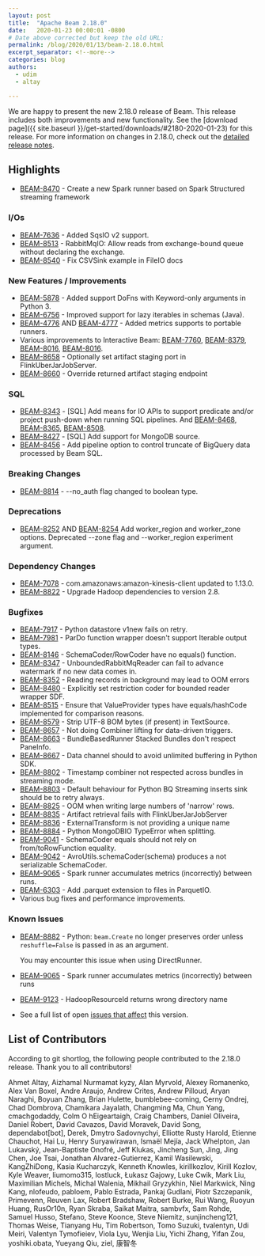```yaml
---
layout: post
title:  "Apache Beam 2.18.0"
date:   2020-01-23 00:00:01 -0800
# Date above corrected but keep the old URL:
permalink: /blog/2020/01/13/beam-2.18.0.html
excerpt_separator: <!--more-->
categories: blog
authors:
  - udim
  - altay

---
```

<!--
Licensed under the Apache License, Version 2.0 (the "License");
you may not use this file except in compliance with the License.
You may obtain a copy of the License at

http://www.apache.org/licenses/LICENSE-2.0

Unless required by applicable law or agreed to in writing, software
distributed under the License is distributed on an "AS IS" BASIS,
WITHOUT WARRANTIES OR CONDITIONS OF ANY KIND, either express or implied.
See the License for the specific language governing permissions and
limitations under the License.
-->

We are happy to present the new 2.18.0 release of Beam. This release includes both improvements and new functionality.
See the [download page]({{ site.baseurl }}/get-started/downloads/#2180-2020-01-23) for this release.<!--more-->
For more information on changes in 2.18.0, check out the
[detailed release notes](https://issues.apache.org/jira/secure/ReleaseNote.jspa?version=12346383&projectId=12319527).

## Highlights

 * [BEAM-8470](https://issues.apache.org/jira/browse/BEAM-8470) - Create a new Spark runner based on Spark Structured streaming framework

### I/Os
* [BEAM-7636](https://issues.apache.org/jira/browse/BEAM-7636) - Added SqsIO v2 support.
* [BEAM-8513](https://issues.apache.org/jira/browse/BEAM-8513) - RabbitMqIO: Allow reads from exchange-bound queue without declaring the exchange.
* [BEAM-8540](https://issues.apache.org/jira/browse/BEAM-8540) - Fix CSVSink example in FileIO docs

### New Features / Improvements

* [BEAM-5878](https://issues.apache.org/jira/browse/BEAM-5878) - Added support DoFns with Keyword-only arguments in Python 3.
* [BEAM-6756](https://issues.apache.org/jira/browse/BEAM-6756) - Improved support for lazy iterables in schemas (Java).
* [BEAM-4776](https://issues.apache.org/jira/browse/BEAM-4776) AND [BEAM-4777](https://issues.apache.org/jira/browse/BEAM-4777) - Added metrics supports to portable runners.
* Various improvements to Interactive Beam: [BEAM-7760](https://issues.apache.org/jira/browse/BEAM-7760), [BEAM-8379](https://issues.apache.org/jira/browse/BEAM-8379), [BEAM-8016](https://issues.apache.org/jira/browse/BEAM-8016), [BEAM-8016](https://issues.apache.org/jira/browse/BEAM-8016).
* [BEAM-8658](https://issues.apache.org/jira/browse/BEAM-8658) - Optionally set artifact staging port in FlinkUberJarJobServer.
* [BEAM-8660](https://issues.apache.org/jira/browse/BEAM-8660) - Override returned artifact staging endpoint

### SQL
* [BEAM-8343](https://issues.apache.org/jira/browse/BEAM-8343) - [SQL] Add means for IO APIs to support predicate and/or project push-down when running SQL pipelines. And [BEAM-8468](https://issues.apache.org/jira/browse/BEAM-8468), [BEAM-8365](https://issues.apache.org/jira/browse/BEAM-8365), [BEAM-8508](https://issues.apache.org/jira/browse/BEAM-8508).    
* [BEAM-8427](https://issues.apache.org/jira/browse/BEAM-8427) - [SQL] Add support for MongoDB source.
* [BEAM-8456](https://issues.apache.org/jira/browse/BEAM-8456) - Add pipeline option to control truncate of BigQuery data processed by Beam SQL.

### Breaking Changes

* [BEAM-8814](https://issues.apache.org/jira/browse/BEAM-8814) - --no_auth flag changed to boolean type.


### Deprecations

* [BEAM-8252](https://issues.apache.org/jira/browse/BEAM-8252) AND [BEAM-8254](https://issues.apache.org/jira/browse/BEAM-8254) Add worker_region and worker_zone options. Deprecated --zone flag and --worker_region experiment argument.

### Dependency Changes
* [BEAM-7078](https://issues.apache.org/jira/browse/BEAM-7078) - com.amazonaws:amazon-kinesis-client updated to 1.13.0.
* [BEAM-8822](https://issues.apache.org/jira/browse/BEAM-8822) - Upgrade Hadoop dependencies to version 2.8.

### Bugfixes

* [BEAM-7917](https://issues.apache.org/jira/browse/BEAM-7917) - Python datastore v1new fails on retry.
* [BEAM-7981](https://issues.apache.org/jira/browse/BEAM-7981) - ParDo function wrapper doesn't support Iterable output types.
* [BEAM-8146](https://issues.apache.org/jira/browse/BEAM-8146) - SchemaCoder/RowCoder have no equals() function.
* [BEAM-8347](https://issues.apache.org/jira/browse/BEAM-8347) - UnboundedRabbitMqReader can fail to advance watermark if no new data comes in.
* [BEAM-8352](https://issues.apache.org/jira/browse/BEAM-8352) - Reading records in background may lead to OOM errors
* [BEAM-8480](https://issues.apache.org/jira/browse/BEAM-8480) - Explicitly set restriction coder for bounded reader wrapper SDF.
* [BEAM-8515](https://issues.apache.org/jira/browse/BEAM-8515) - Ensure that ValueProvider types have equals/hashCode implemented for comparison reasons.
* [BEAM-8579](https://issues.apache.org/jira/browse/BEAM-8579) - Strip UTF-8 BOM bytes (if present) in TextSource.
* [BEAM-8657](https://issues.apache.org/jira/browse/BEAM-8657) - Not doing Combiner lifting for data-driven triggers.
* [BEAM-8663](https://issues.apache.org/jira/browse/BEAM-8663) - BundleBasedRunner Stacked Bundles don't respect PaneInfo.
* [BEAM-8667](https://issues.apache.org/jira/browse/BEAM-8667) - Data channel should to avoid unlimited buffering in Python SDK.
* [BEAM-8802](https://issues.apache.org/jira/browse/BEAM-8802) - Timestamp combiner not respected across bundles in streaming mode.
* [BEAM-8803](https://issues.apache.org/jira/browse/BEAM-8803) - Default behaviour for Python BQ Streaming inserts sink should be to retry always.
* [BEAM-8825](https://issues.apache.org/jira/browse/BEAM-8825) - OOM when writing large numbers of 'narrow' rows.
* [BEAM-8835](https://issues.apache.org/jira/browse/BEAM-8835) - Artifact retrieval fails with FlinkUberJarJobServer
* [BEAM-8836](https://issues.apache.org/jira/browse/BEAM-8836) - ExternalTransform is not providing a unique name
* [BEAM-8884](https://issues.apache.org/jira/browse/BEAM-8884) - Python MongoDBIO TypeError when splitting.
* [BEAM-9041](https://issues.apache.org/jira/browse/BEAM-9041) - SchemaCoder equals should not rely on from/toRowFunction equality.
* [BEAM-9042](https://issues.apache.org/jira/browse/BEAM-9042) - AvroUtils.schemaCoder(schema) produces a not serializable SchemaCoder.
* [BEAM-9065](https://issues.apache.org/jira/browse/BEAM-9065) - Spark runner accumulates metrics (incorrectly) between runs.
* [BEAM-6303](https://issues.apache.org/jira/browse/BEAM-6303) - Add .parquet extension to files in ParquetIO.
* Various bug fixes and performance improvements.

### Known Issues

* [BEAM-8882](https://issues.apache.org/jira/browse/BEAM-8882) - Python: `beam.Create` no longer preserves order unless `reshuffle=False` is passed in as an argument.

  You may encounter this issue when using DirectRunner. 
* [BEAM-9065](https://issues.apache.org/jira/browse/BEAM-9065) - Spark runner accumulates metrics (incorrectly) between runs
* [BEAM-9123](https://issues.apache.org/jira/browse/BEAM-9123) - HadoopResourceId returns wrong directory name
* See a full list of open [issues that affect](https://issues.apache.org/jira/issues/?jql=project%20%3D%20BEAM%20AND%20affectedVersion%20%3D%202.18.0%20ORDER%20BY%20priority%20DESC%2C%20updated%20DESC) this version.


## List of Contributors

According to git shortlog, the following people contributed to the 2.18.0 release. Thank you to all contributors!

Ahmet Altay, Aizhamal Nurmamat kyzy, Alan Myrvold, Alexey Romanenko, Alex Van Boxel, Andre Araujo, Andrew Crites, Andrew Pilloud, Aryan Naraghi, Boyuan Zhang, Brian Hulette, bumblebee-coming, Cerny Ondrej, Chad Dombrova, Chamikara Jayalath, Changming Ma, Chun Yang, cmachgodaddy, Colm O hEigeartaigh, Craig Chambers, Daniel Oliveira, Daniel Robert, David Cavazos, David Moravek, David Song, dependabot[bot], Derek, Dmytro Sadovnychyi, Elliotte Rusty Harold, Etienne Chauchot, Hai Lu, Henry Suryawirawan, Ismaël Mejía, Jack Whelpton, Jan Lukavský, Jean-Baptiste Onofré, Jeff Klukas, Jincheng Sun, Jing, Jing Chen, Joe Tsai, Jonathan Alvarez-Gutierrez, Kamil Wasilewski, KangZhiDong, Kasia Kucharczyk, Kenneth Knowles, kirillkozlov, Kirill Kozlov, Kyle Weaver, liumomo315, lostluck, Łukasz Gajowy, Luke Cwik, Mark Liu, Maximilian Michels, Michal Walenia, Mikhail Gryzykhin, Niel Markwick, Ning Kang, nlofeudo, pabloem, Pablo Estrada, Pankaj Gudlani, Piotr Szczepanik, Primevenn, Reuven Lax, Robert Bradshaw, Robert Burke, Rui Wang, Ruoyun Huang, RusOr10n, Ryan Skraba, Saikat Maitra, sambvfx, Sam Rohde, Samuel Husso, Stefano, Steve Koonce, Steve Niemitz, sunjincheng121, Thomas Weise, Tianyang Hu, Tim Robertson, Tomo Suzuki, tvalentyn, Udi Meiri, Valentyn Tymofieiev, Viola Lyu, Wenjia Liu, Yichi Zhang, Yifan Zou, yoshiki.obata, Yueyang Qiu, ziel, 康智冬
